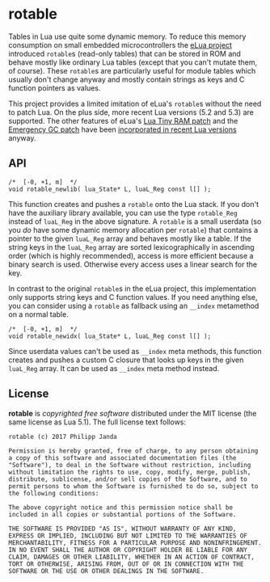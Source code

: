 #                               rotable                              #

Tables in Lua use quite some dynamic memory. To reduce this memory
consumption on small embedded microcontrollers the [eLua project][1]
introduced `rotable`s (read-only tables) that can be stored in ROM and
behave mostly like ordinary Lua tables (except that you can't mutate
them, of course). These `rotable`s are particularly useful for module
tables which usually don't change anyway and mostly contain strings as
keys and C function pointers as values.

This project provides a limited imitation of eLua's `rotable`s without
the need to patch Lua. On the plus side, more recent Lua versions (5.2
and 5.3) are supported. The other features of eLua's [Lua Tiny RAM
patch][2] and the [Emergency GC patch][3] have been [incorporated in
recent Lua versions][4] anyway.


##                                API                               ##

    /*  [-0, +1, m]  */
    void rotable_newlib( lua_State* L, luaL_Reg const l[] );

This function creates and pushes a `rotable` onto the Lua stack. If
you don't have the auxiliary library available, you can use the type
`rotable_Reg` instead of `luaL_Reg` in the above signature. A
`rotable` is a small userdata (so you *do* have some dynamic memory
allocation per `rotable`) that contains a pointer to the given
`luaL_Reg` array and behaves mostly like a table. If the string keys
in the `luaL_Reg` array are sorted lexicographically in ascending
order (which is highly recommended), access is more efficient because
a binary search is used. Otherwise every access uses a linear search
for the key.

In contrast to the original `rotable`s in the eLua project, this
implementation only supports string keys and C function values. If you
need anything else, you can consider using a `rotable` as fallback
using an `__index` metamethod on a normal table.


    /*  [-0, +1, m]  */
    void rotable_newidx( lua_State* L, luaL_Reg const l[] );

Since userdata values can't be used as `__index` meta methods, this
function creates and pushes a custom C closure that looks up keys in
the given `luaL_Reg` array. It can be used as `__index` meta method
instead.


##                              License                             ##

**rotable** is *copyrighted free software* distributed under the MIT
license (the same license as Lua 5.1). The full license text follows:

    rotable (c) 2017 Philipp Janda

    Permission is hereby granted, free of charge, to any person obtaining
    a copy of this software and associated documentation files (the
    "Software"), to deal in the Software without restriction, including
    without limitation the rights to use, copy, modify, merge, publish,
    distribute, sublicense, and/or sell copies of the Software, and to
    permit persons to whom the Software is furnished to do so, subject to
    the following conditions:

    The above copyright notice and this permission notice shall be
    included in all copies or substantial portions of the Software.

    THE SOFTWARE IS PROVIDED "AS IS", WITHOUT WARRANTY OF ANY KIND,
    EXPRESS OR IMPLIED, INCLUDING BUT NOT LIMITED TO THE WARRANTIES OF
    MERCHANTABILITY, FITNESS FOR A PARTICULAR PURPOSE AND NONINFRINGEMENT.
    IN NO EVENT SHALL THE AUTHOR OR COPYRIGHT HOLDER BE LIABLE FOR ANY
    CLAIM, DAMAGES OR OTHER LIABILITY, WHETHER IN AN ACTION OF CONTRACT,
    TORT OR OTHERWISE, ARISING FROM, OUT OF OR IN CONNECTION WITH THE
    SOFTWARE OR THE USE OR OTHER DEALINGS IN THE SOFTWARE.


  [1]:  http://www.eluaproject.net/
  [2]:  http://www.eluaproject.net/doc/v0.9/en_arch_ltr.html
  [3]:  http://www.eluaproject.net/doc/v0.9/en_elua_egc.html
  [4]:  http://www.lua.org/manual/5.2/readme.html#changes

